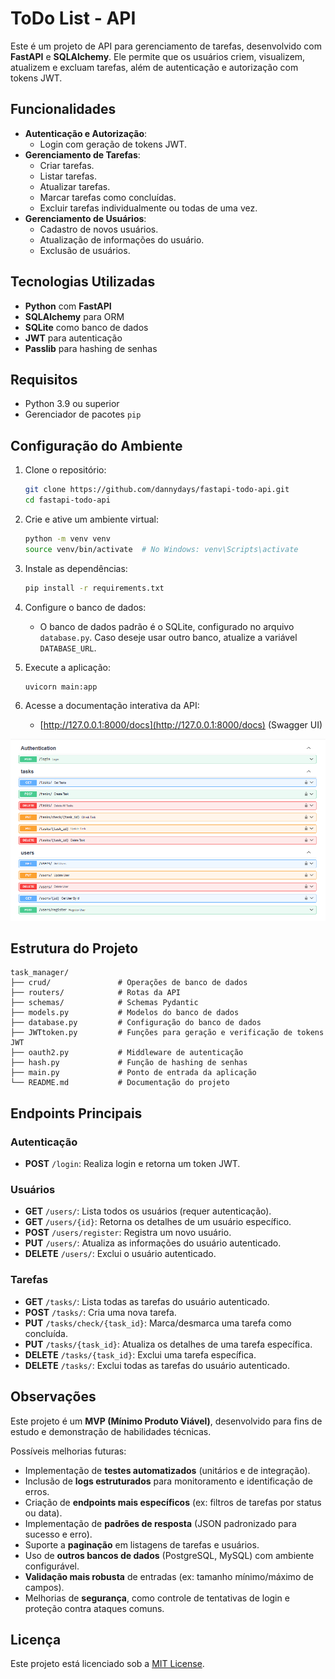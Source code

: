 # ToDo List - API

Este é um projeto de API para gerenciamento de tarefas, desenvolvido com **FastAPI** e **SQLAlchemy**. Ele permite que os usuários criem, visualizem, atualizem e excluam tarefas, além de autenticação e autorização com tokens JWT.

## Funcionalidades

- **Autenticação e Autorização**:
  - Login com geração de tokens JWT.
- **Gerenciamento de Tarefas**:
  - Criar tarefas.
  - Listar tarefas.
  - Atualizar tarefas.
  - Marcar tarefas como concluídas.
  - Excluir tarefas individualmente ou todas de uma vez.
- **Gerenciamento de Usuários**:
  - Cadastro de novos usuários.
  - Atualização de informações do usuário.
  - Exclusão de usuários.

## Tecnologias Utilizadas

- **Python** com **FastAPI**
- **SQLAlchemy** para ORM
- **SQLite** como banco de dados
- **JWT** para autenticação
- **Passlib** para hashing de senhas

## Requisitos

- Python 3.9 ou superior
- Gerenciador de pacotes `pip`

## Configuração do Ambiente

1. Clone o repositório:
   ```bash
   git clone https://github.com/dannydays/fastapi-todo-api.git
   cd fastapi-todo-api
   ```

2. Crie e ative um ambiente virtual:
   ```bash
   python -m venv venv
   source venv/bin/activate  # No Windows: venv\Scripts\activate
   ```

3. Instale as dependências:
   ```bash
   pip install -r requirements.txt
   ```

4. Configure o banco de dados:
   - O banco de dados padrão é o SQLite, configurado no arquivo `database.py`. Caso deseje usar outro banco, atualize a variável `DATABASE_URL`.

5. Execute a aplicação:
   ```bash
   uvicorn main:app
   ```

6. Acesse a documentação interativa da API:
   - [http://127.0.0.1:8000/docs](http://127.0.0.1:8000/docs) (Swagger UI)

![ToDo_swagger](docs/ToDo_swagger.PNG)

## Estrutura do Projeto

```
task_manager/
├── crud/               # Operações de banco de dados
├── routers/            # Rotas da API
├── schemas/            # Schemas Pydantic
├── models.py           # Modelos do banco de dados
├── database.py         # Configuração do banco de dados
├── JWTtoken.py         # Funções para geração e verificação de tokens JWT
├── oauth2.py           # Middleware de autenticação
├── hash.py             # Função de hashing de senhas
├── main.py             # Ponto de entrada da aplicação
└── README.md           # Documentação do projeto
```

## Endpoints Principais

### Autenticação
- **POST** `/login`: Realiza login e retorna um token JWT.

### Usuários
- **GET** `/users/`: Lista todos os usuários (requer autenticação).
- **GET** `/users/{id}`: Retorna os detalhes de um usuário específico.
- **POST** `/users/register`: Registra um novo usuário.
- **PUT** `/users/`: Atualiza as informações do usuário autenticado.
- **DELETE** `/users/`: Exclui o usuário autenticado.

### Tarefas
- **GET** `/tasks/`: Lista todas as tarefas do usuário autenticado.
- **POST** `/tasks/`: Cria uma nova tarefa.
- **PUT** `/tasks/check/{task_id}`: Marca/desmarca uma tarefa como concluída.
- **PUT** `/tasks/{task_id}`: Atualiza os detalhes de uma tarefa específica.
- **DELETE** `/tasks/{task_id}`: Exclui uma tarefa específica.
- **DELETE** `/tasks/`: Exclui todas as tarefas do usuário autenticado.

## Observações

Este projeto é um **MVP (Mínimo Produto Viável)**, desenvolvido para fins de estudo e demonstração de habilidades técnicas.

Possíveis melhorias futuras:
- Implementação de **testes automatizados** (unitários e de integração).
- Inclusão de **logs estruturados** para monitoramento e identificação de erros.
- Criação de **endpoints mais específicos** (ex: filtros de tarefas por status ou data).
- Implementação de **padrões de resposta** (JSON padronizado para sucesso e erro).
- Suporte a **paginação** em listagens de tarefas e usuários.
- Uso de **outros bancos de dados** (PostgreSQL, MySQL) com ambiente configurável.
- **Validação mais robusta** de entradas (ex: tamanho mínimo/máximo de campos).
- Melhorias de **segurança**, como controle de tentativas de login e proteção contra ataques comuns.

## Licença

Este projeto está licenciado sob a [MIT License](https://opensource.org/licenses/MIT).
